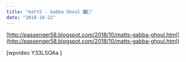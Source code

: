 ```yaml
---
title: "mattS - Gabba Ghoul 🎛🎵"
date: "2018-10-22"
---
```


[http://passenger58.blogspot.com/2018/10/matts-gabba-ghoul.html](http://passenger58.blogspot.com/2018/10/matts-gabba-ghoul.html)

\[wpvideo Y33LSOAa \]

